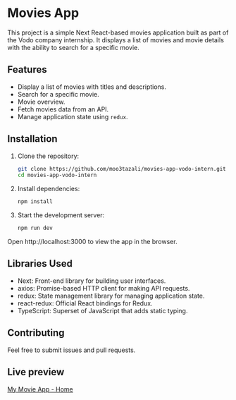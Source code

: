 # Movies App

This project is a simple Next React-based movies application built as part of the Vodo company internship. It displays a list of movies and movie details with the ability to search for a specific movie.

## Features

- Display a list of movies with titles and descriptions.
- Search for a specific movie.
- Movie overview.
- Fetch movies data from an API.
- Manage application state using `redux`.

## Installation

1. Clone the repository:

   ```sh
   git clone https://github.com/moo3tazali/movies-app-vodo-intern.git
   cd movies-app-vodo-intern

   ```

2. Install dependencies:

   ```sh
   npm install

   ```

3. Start the development server:
   ```sh
   npm run dev
   ```

Open http://localhost:3000 to view the app in the browser.

## Libraries Used

- Next: Front-end library for building user interfaces.
- axios: Promise-based HTTP client for making API requests.
- redux: State management library for managing application state.
- react-redux: Official React bindings for Redux.
- TypeScript: Superset of JavaScript that adds static typing.

## Contributing

Feel free to submit issues and pull requests.

## Live preview

[My Movie App - Home](https://movies-app-vodo-intern.vercel.app/)
